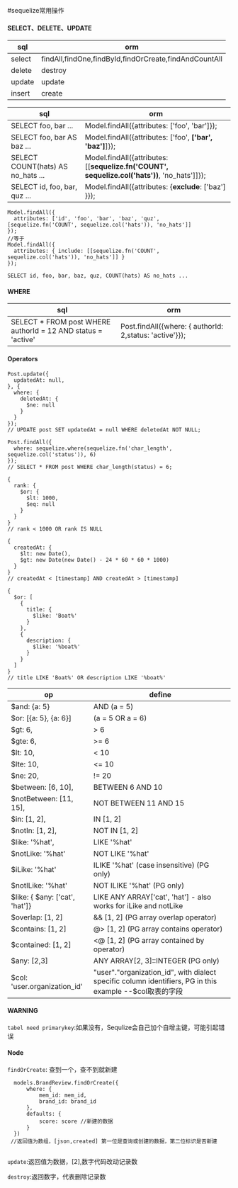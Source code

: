 #sequelize常用操作

#### SELECT、DELETE、UPDATE

| sql    | orm                                                   |
| ------ | ----------------------------------------------------- |
| select | findAll,findOne,findById,findOrCreate,findAndCountAll |
| delete | destroy                                               |
| update | update                                                |
| insert | create                                                |

| sql                               | orm                                                          |
| --------------------------------- | ------------------------------------------------------------ |
| SELECT foo, bar ...               | Model.findAll({attributes: ['foo', 'bar']});                 |
| SELECT foo, bar AS baz ...        | Model.findAll({attributes: ['foo', **['bar', 'baz']**]});    |
| SELECT COUNT(hats) AS no_hats ... | Model.findAll({attributes: [[**sequelize.fn('COUNT', sequelize.col('hats'))**, 'no_hats']]}); |
| SELECT id, foo, bar, quz ...      | Model.findAll({attributes: {**exclude**: ['baz'] }});        |

```
Model.findAll({
  attributes: ['id', 'foo', 'bar', 'baz', 'quz', [sequelize.fn('COUNT', sequelize.col('hats')), 'no_hats']]
});
//等于
Model.findAll({
  attributes: { include: [[sequelize.fn('COUNT', sequelize.col('hats')), 'no_hats']] }
});

SELECT id, foo, bar, baz, quz, COUNT(hats) AS no_hats ...
```

#### WHERE

| sql                                                          | orm                                                     |
| ------------------------------------------------------------ | ------------------------------------------------------- |
| SELECT * FROM post WHERE authorId = 12 AND status = 'active' | Post.findAll({where: { authorId: 2,status: 'active'}}); |

#### Operators

```
Post.update({
  updatedAt: null,
}, {
  where: {
    deletedAt: {
      $ne: null
    }
  }
});
// UPDATE post SET updatedAt = null WHERE deletedAt NOT NULL;

Post.findAll({
  where: sequelize.where(sequelize.fn('char_length', sequelize.col('status')), 6)
});
// SELECT * FROM post WHERE char_length(status) = 6;

{
  rank: {
    $or: {
      $lt: 1000,
      $eq: null
    }
  }
}
// rank < 1000 OR rank IS NULL

{
  createdAt: {
    $lt: new Date(),
    $gt: new Date(new Date() - 24 * 60 * 60 * 1000)
  }
}
// createdAt < [timestamp] AND createdAt > [timestamp]

{
  $or: [
    {
      title: {
        $like: 'Boat%'
      }
    },
    {
      description: {
        $like: '%boat%'
      }
    }
  ]
}
// title LIKE 'Boat%' OR description LIKE '%boat%'
```

| op                             | define                                                       |
| ------------------------------ | ------------------------------------------------------------ |
| $and: {a: 5}                   | AND (a = 5)                                                  |
| $or: [{a: 5}, {a: 6}]          | (a = 5 OR a = 6)                                             |
| $gt: 6,                        | > 6                                                          |
| $gte: 6,                       | >= 6                                                         |
| $lt: 10,                       | < 10                                                         |
| $lte: 10,                      | <= 10                                                        |
| $ne: 20,                       | != 20                                                        |
| $between: [6, 10],             | BETWEEN 6 AND 10                                             |
| $notBetween: [11, 15],         | NOT BETWEEN 11 AND 15                                        |
| $in: [1, 2],                   | IN [1, 2]                                                    |
| $notIn: [1, 2],                | NOT IN [1, 2]                                                |
| $like: '%hat',                 | LIKE '%hat'                                                  |
| $notLike: '%hat'               | NOT LIKE '%hat'                                              |
| $iLike: '%hat'                 | ILIKE '%hat' (case insensitive) (PG only)                    |
| $notILike: '%hat'              | NOT ILIKE '%hat'  (PG only)                                  |
| $like: { $any: ['cat', 'hat']} | LIKE ANY ARRAY['cat', 'hat'] - also works for iLike and notLike |
| $overlap: [1, 2]               | && [1, 2] (PG array overlap operator)                        |
| $contains: [1, 2]              | @> [1, 2] (PG array contains operator)                       |
| $contained: [1, 2]             | <@ [1, 2] (PG array contained by operator)                   |
| $any: [2,3]                    | ANY ARRAY[2, 3]::INTEGER (PG only)                           |
| $col: 'user.organization_id'   | "user"."organization_id", with dialect specific column identifiers, PG in this example  --$col取表的字段 |

#### WARNING

`tabel need primarykey`:如果没有，Sequlize会自己加个自增主键，可能引起错误

#### Node

`findOrCreate`: 查到一个，查不到就新建

```
  models.BrandReview.findOrCreate({
      where: {
          mem_id: mem_id,
          brand_id: brand_id
      },
      defaults: {
          score: score //新建的数据
      }
  })
 //返回值为数组，[json,created] 第一位是查询或创建的数据，第二位标识是否新建
 
```

`update`:返回值为数据，[2],数字代码改动记录数

`destroy`:返回数字，代表删除记录数
